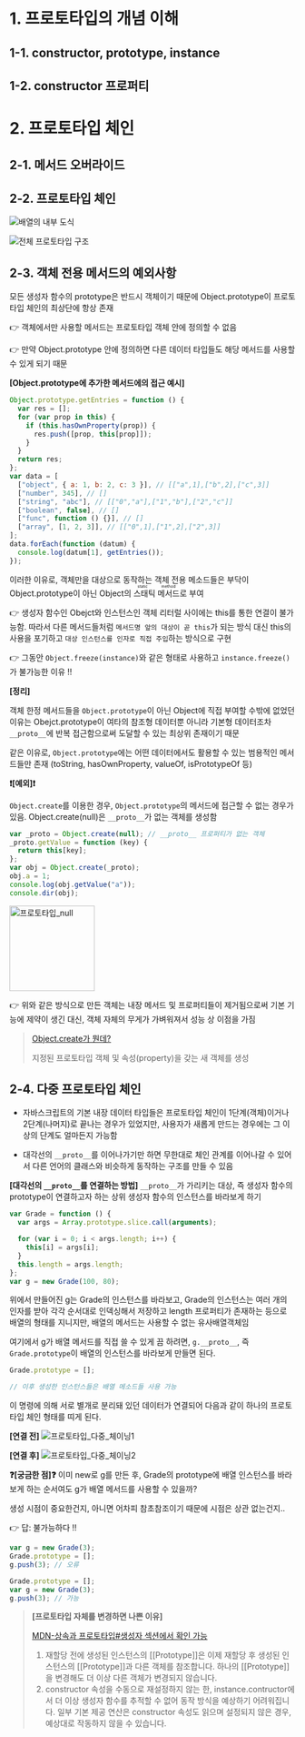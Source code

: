 # 1. 프로토타입의 개념 이해

## 1-1. constructor, prototype, instance

## 1-2. constructor 프로퍼티

# 2. 프로토타입 체인

## 2-1. 메서드 오버라이드

## 2-2. 프로토타입 체인

![배열의 내부 도식](./image/프로토타입_배열의_내부_도식.png)

![전체 프로토타입 구조](./image/프로토타입_전체_프로토타입_구조.png)

## 2-3. 객체 전용 메서드의 예외사항

모든 생성자 함수의 prototype은 반드시 객체이기 때문에 Object.prototype이 프로토타입 체인의 최상단에 항상 존재

👉 객체에서만 사용할 메서드는 프로토타입 객체 안에 정의할 수 없음

👉 만약 Object.prototype 안에 정의하면 다른 데이터 타입들도 해당 메서드를 사용할 수 있게 되기 때문

**[Object.prototype에 추가한 메서드에의 접근 예시]**

```javascript
Object.prototype.getEntries = function () {
  var res = [];
  for (var prop in this) {
    if (this.hasOwnProperty(prop)) {
      res.push([prop, this[prop]]);
    }
  }
  return res;
};
var data = [
  ["object", { a: 1, b: 2, c: 3 }], // [["a",1],["b",2],["c",3]]
  ["number", 345], // []
  ["string", "abc"], // [["0","a"],["1","b"],["2","c"]]
  ["boolean", false], // []
  ["func", function () {}], // []
  ["array", [1, 2, 3]], // [["0",1],["1",2],["2",3]]
];
data.forEach(function (datum) {
  console.log(datum[1], getEntries());
});
```

이러한 이유로, 객체만을 대상으로 동작하는 객체 전용 메소드들은 부닥이 Object.prototype이 아닌 Object의 <ruby><span>스태틱 메서드</span><rt>static method</rt></ruby>로 부여

👉 생성자 함수인 Obejct와 인스턴스인 객체 리터럴 사이에는 this를 통한 연결이 불가능함. 따라서 다른 메서드들처럼 `메서드명 앞의 대상이 곧 this`가 되는 방식 대신 this의 사용을 포기하고 `대상 인스턴스를 인자로 직접 주입`하는 방식으로 구현

👉 그동안 `Object.freeze(instance)`와 같은 형태로 사용하고 `instance.freeze()`가 불가능한 이유 !!

**[정리]**

객체 한정 메서드들을 `Object.prototype`이 아닌 Object에 직접 부여할 수밖에 없었던 이유는 Obejct.prototype이 여타의 참조형 데이터뿐 아니라 기본형 데이터조차 `__proto__`에 반복 접근함으로써 도달할 수 있는 최상위 존재이기 때문

같은 이유로, `Object.prototype`에는 어떤 데이터에서도 활용할 수 있는 범용적인 메서드들만 존재 (toString, hasOwnProperty, valueOf, isPrototypeOf 등)

**❗[예외]❗**

`Object.create`를 이용한 경우, `Object.prototype`의 메서드에 접근할 수 없는 경우가 있음.
Object.create(null)은 `__proto__`가 없는 객체를 생성함

```javascript
var _proto = Object.create(null); // __proto__ 프로퍼티가 없는 객체
_proto.getValue = function (key) {
  return this[key];
};
var obj = Object.create(_proto);
obj.a = 1;
console.log(obj.getValue("a"));
console.dir(obj);
```

<img alt="프로토타입_null" src="./image/프로토타입_create(null).png" height="150">

👉 위와 같은 방식으로 만든 객체는 내장 메서드 및 프로퍼티들이 제거됨으로써 기본 기능에 제약이 생긴 대신, 객체 자체의 무게가 가벼워져서 성능 상 이점을 가짐

> [Object.create가 뭔데?](https://developer.mozilla.org/ko/docs/Web/JavaScript/Reference/Global_Objects/Object/create)
>
> 지정된 프로토타입 객체 및 속성(property)을 갖는 새 객체를 생성

## 2-4. 다중 프로토타입 체인

- 자바스크립트의 기본 내장 데이터 타입들은 프로토타입 체인이 1단계(객체)이거나 2단계(나머지)로 끝나는 경우가 있었지만, 사용자가 새롭게 만드는 경우에는 그 이상의 단계도 얼마든지 가능함

- 대각선의 `__proto__`를 이어나가기만 하면 무한대로 체인 관계를 이어나갈 수 있어서 다른 언어의 클래스와 비슷하게 동작하는 구조를 만들 수 있음

**[대각선의 `__proto__`를 연결하는 방법]**
`__proto__`가 가리키는 대상, 즉 생성자 함수의 prototype이 연결하고자 하는 상위 생성자 함수의 인스턴스를 바라보게 하기

```javascript
var Grade = function () {
  var args = Array.prototype.slice.call(arguments);

  for (var i = 0; i < args.length; i++) {
    this[i] = args[i];
  }
  this.length = args.length;
};
var g = new Grade(100, 80);
```

위에서 만들어진 g는 Grade의 인스턴스를 바라보고, Grade의 인스턴스는 여러 개의 인자를 받아 각각 순서대로 인덱싱해서 저장하고 length 프로퍼티가 존재하는 등으로 배열의 형태를 지니지만, 배열의 메서드는 사용할 수 없는 유사배열객체임

여기에서 g가 배열 메서드를 직접 쓸 수 있게 끔 하려면, `g.__proto__`, 즉 `Grade.prototype`이 배열의 인스턴스를 바라보게 만들면 된다.

```javascript
Grade.prototype = [];

// 이후 생성한 인스턴스들은 배열 메소드들 사용 가능
```

이 명령에 의해 서로 별개로 분리돼 있던 데이터가 연결되어 다음과 같이 하나의 프로토 타입 체인 형태를 띠게 된다.

**[연결 전]**
![프로토타입_다중_체이닝1](./image/프로토타입_다중_체이닝1.png)

**[연결 후]**
![프로토타입_다중_체이닝2](./image/프로토타입_다중_체이닝2.png)

**❓[궁금한 점]❓**
이미 new로 g를 만든 후, Grade의 prototype에 배열 인스턴스를 바라보게 하는 순서여도 g가 배열 메서드를 사용할 수 있을까?

생성 시점이 중요한건지, 아니면 어차피 참초참조이기 때문에 시점은 상관 없는건지..

👉 답: 불가능하다 !!

```javascript
var g = new Grade(3);
Grade.prototype = [];
g.push(3); // 오류

Grade.prototype = [];
var g = new Grade(3);
g.push(3); // 가능
```

> **[프로토타입 자체를 변경하면 나쁜 이유]**
>
> [MDN-상속과 프로토타입#생성자 섹션에서 확인 가능](https://developer.mozilla.org/ko/docs/Web/JavaScript/Inheritance_and_the_prototype_chain#%EC%83%9D%EC%84%B1%EC%9E%90)
>
> 1.  재할당 전에 생성된 인스턴스의 [[Prototype]]은 이제 재할당 후 생성된 인스턴스의 [[Prototype]]과 다른 객체를 참조합니다. 하나의 [[Prototype]]을 변경해도 더 이상 다른 객체가 변경되지 않습니다.
> 2.  constructor 속성을 수동으로 재설정하지 않는 한, instance.contructor에서 더 이상 생성자 함수를 추적할 수 없어 동작 방식을 예상하기 어려워집니다. 일부 기본 제공 연산은 constructor 속성도 읽으며 설정되지 않은 경우, 예상대로 작동하지 않을 수 있습니다.
